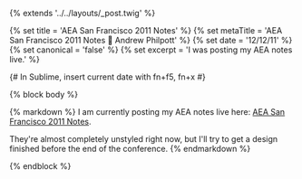 {% extends '../../layouts/_post.twig' %}

{% set title = 'AEA San Francisco 2011 Notes' %}
{% set metaTitle = 'AEA San Francisco 2011 Notes 📓 Andrew Philpott' %}
{% set date = '12/12/11' %}
{% set canonical = 'false' %}
{% set excerpt = 'I was posting my AEA notes live.' %}

{# In Sublime, insert current date with fn+f5, fn+x #}

{% block body %}

{% markdown %}
I am currently posting my AEA notes live here: [AEA San Francisco 2011 Notes](https://dl.dropboxusercontent.com/u/575400/notes/aea-sf/index.html).

They're almost completely unstyled right now, but I'll try to get a design finished before the end of the conference.
{% endmarkdown %}

{% endblock %}
